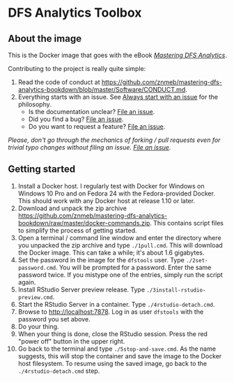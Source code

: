 # DFS Analytics Toolbox

## About the image
This is the Docker image that goes with the eBook [_Mastering DFS Analytics_](https://leanpub.com/masteringdfsanalytics).

Contributing to the project is really quite simple:
1. Read the code of conduct at <https://github.com/znmeb/mastering-dfs-analytics-bookdown/blob/master/Software/CONDUCT.md>.
2. Everything starts with an issue. See [Always start with an issue](https://about.gitlab.com/2016/03/03/start-with-an-issue/) for the philosophy.
    * Is the documentation unclear? [File an issue](https://github.com/znmeb/mastering-dfs-analytics-bookdown/issues/new).
    * Did you find a bug? [File an issue](https://github.com/znmeb/mastering-dfs-analytics-bookdown/issues/new).
    * Do you want to request a feature? [File an issue](https://github.com/znmeb/mastering-dfs-analytics-bookdown/issues/new).

*Please, don't go through the mechanics of forking / pull requests even for trivial typo changes without filing an issue. [File an issue](https://github.com/znmeb/mastering-dfs-analytics-bookdown/issues/new).*

## Getting started
1. Install a Docker host. I regularly test with Docker for Windows on Windows 10 Pro and on Fedora 24 with the Fedora-provided Docker. This should work with any Docker host at release 1.10 or later.
2. Download and unpack the zip archive <https://github.com/znmeb/mastering-dfs-analytics-bookdown/raw/master/docker-commands.zip>. This contains script files to simplify the process of getting started.
3. Open a terminal / command line window and enter the directory where you unpacked the zip archive and type `./1pull.cmd`. This will download the Docker image. This can take a while; it's about 1.6 gigabytes.
4. Set the password in the image for the `dfstools` user. Type `./2set-password.cmd`. You will be prompted for a password. Enter the same password twice. If you mistype one of the entries, simply run the script again.
5. Install RStudio Server preview release. Type `./3install-rstudio-preview.cmd`.
6. Start the RStudio Server in a container. Type `./4rstudio-detach.cmd`.
7. Browse to <http://localhost:7878>. Log in as user `dfstools` with the password you set above.
8. Do your thing.
9. When your thing is done, close the RStudio session. Press the red "power off" button in the upper right.
10. Go back to the terminal and type `./5stop-and-save.cmd`. As the name suggests, this will stop the container and save the image to the Docker host filesystem. To resume using the saved image, go back to the `./4rstudio-detach.cmd` step.
